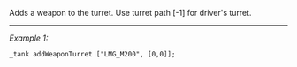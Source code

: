 Adds a weapon to the turret. Use turret path [-1] for driver's turret.


---
*Example 1:*
```sqf
_tank addWeaponTurret ["LMG_M200", [0,0]];
```